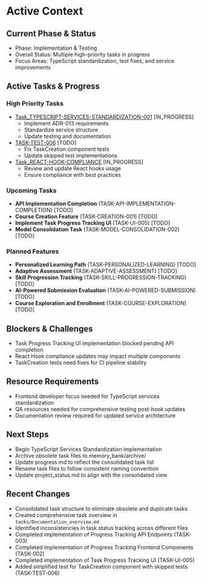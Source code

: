 # Active Context

## Current Phase & Status

- Phase: Implementation & Testing
- Overall Status: Multiple high-priority tasks in progress
- Focus Areas: TypeScript standardization, test fixes, and service improvements

## Active Tasks & Progress

### High Priority Tasks

- [Task_TYPESCRIPT-SERVICES-STANDARDIZATION-001](tasks/Task_TYPESCRIPT-SERVICES-STANDARDIZATION-001.md) [IN_PROGRESS]
  - Implement ADR-013 requirements
  - Standardize service structure
  - Update testing and documentation
- [TASK-TEST-006](tasks/TASK-TEST-006-fix-taskcreation-tests.md) [TODO]
  - Fix TaskCreation component tests
  - Update skipped test implementations
- [Task_REACT-HOOK-COMPLIANCE](tasks/Task_REACT-HOOK-COMPLIANCE-001.md) [IN_PROGRESS]
  - Review and update React hooks usage
  - Ensure compliance with best practices

### Upcoming Tasks

- **API Implementation Completion** (TASK-API-IMPLEMENTATION-COMPLETION) [TODO]
- **Course Creation Feature** (TASK-CREATION-001) [TODO]
- **Implement Task Progress Tracking UI** (TASK-UI-005) [TODO]
- **Model Consolidation Task** (TASK-MODEL-CONSOLIDATION-002) [TODO]

### Planned Features

- **Personalized Learning Path** (TASK-PERSONALIZED-LEARNING) [TODO]
- **Adaptive Assessment** (TASK-ADAPTIVE-ASSESSMENT) [TODO]
- **Skill Progression Tracking** (TASK-SKILL-PROGRESSION-TRACKING) [TODO]
- **AI-Powered Submission Evaluation** (TASK-AI-POWERED-SUBMISSION) [TODO]
- **Course Exploration and Enrollment** (TASK-COURSE-EXPLORATION) [TODO]

## Blockers & Challenges

- Task Progress Tracking UI implementation blocked pending API completion
- React Hook compliance updates may impact multiple components
- TaskCreation tests need fixes for CI pipeline stability

## Resource Requirements

- Frontend developer focus needed for TypeScript services standardization
- QA resources needed for comprehensive testing post-hook updates
- Documentation review required for updated service architecture

## Next Steps

- Begin TypeScript Services Standardization implementation
- Archive obsolete task files to memory_bank/archive/
- Update progress.md to reflect the consolidated task list
- Rename task files to follow consistent naming convention
- Update project_status.md to align with the consolidated view

## Recent Changes

- Consolidated task structure to eliminate obsolete and duplicate tasks
- Created comprehensive task overview in `tasks/Documentation_overview.md`
- Identified inconsistencies in task status tracking across different files
- Completed implementation of Progress Tracking API Endpoints (TASK-003)
- Completed implementation of Progress Tracking Frontend Components (TASK-002)
- Completed implementation of Task Progress Tracking UI (TASK-UI-005)
- Added simplified test for TaskCreation component with skipped tests (TASK-TEST-006)
